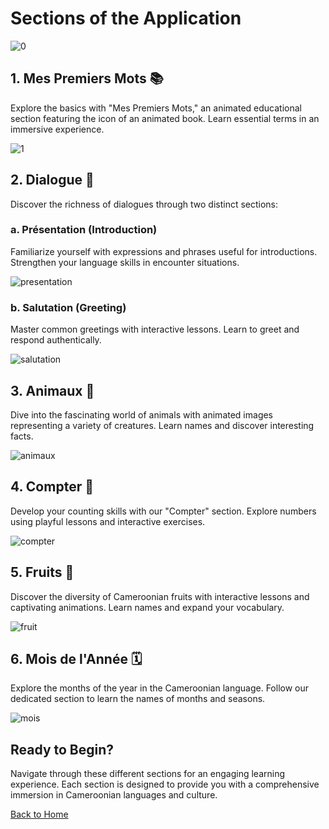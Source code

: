 # Sections of the Application
![0](https://github.com/noungajo/reenamouna/assets/74459608/f08ddb97-ac73-4aff-ac9c-cc517f6d33cf)

## 1. Mes Premiers Mots 📚

Explore the basics with "Mes Premiers Mots," an animated educational section featuring the icon of an animated book. Learn essential terms in an immersive experience.

![1](https://github.com/noungajo/reenamouna/assets/74459608/982c83f2-a13b-4eee-9367-7c0aec6c54c8)

## 2. Dialogue 💬

Discover the richness of dialogues through two distinct sections:

### a. Présentation (Introduction)
Familiarize yourself with expressions and phrases useful for introductions. Strengthen your language skills in encounter situations.

![presentation](https://github.com/noungajo/reenamouna/assets/74459608/81db0863-a47a-4e43-bc2e-ef950b21200f)

### b. Salutation (Greeting)
Master common greetings with interactive lessons. Learn to greet and respond authentically.

![salutation](https://github.com/noungajo/reenamouna/assets/74459608/dc43c76f-1214-4b73-9a8f-1a92bcb76ab4)

## 3. Animaux 🦁

Dive into the fascinating world of animals with animated images representing a variety of creatures. Learn names and discover interesting facts.

![animaux](https://github.com/noungajo/reenamouna/assets/74459608/55454533-a2fe-4d07-b9c3-216ccdcc7f7f)

## 4. Compter 🔢

Develop your counting skills with our "Compter" section. Explore numbers using playful lessons and interactive exercises.

![compter](https://github.com/noungajo/reenamouna/assets/74459608/dfaa2146-0793-44a4-9649-b46c3bb5973e)

## 5. Fruits 🍏

Discover the diversity of Cameroonian fruits with interactive lessons and captivating animations. Learn names and expand your vocabulary.

![fruit](https://github.com/noungajo/reenamouna/assets/74459608/3e911c08-6dcc-4bdf-b335-c4b7a1355372)

## 6. Mois de l'Année 🗓️

Explore the months of the year in the Cameroonian language. Follow our dedicated section to learn the names of months and seasons.

![mois](https://github.com/noungajo/reenamouna/assets/74459608/01f0f196-a57a-4221-a330-6f5b6d2adc5b)

## Ready to Begin?

Navigate through these different sections for an engaging learning experience. Each section is designed to provide you with a comprehensive immersion in Cameroonian languages and culture.

[Back to Home](lien_vers_accueil) <!-- Replace "lien_vers_accueil" with the link to the home page -->
